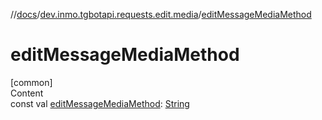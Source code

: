 //[docs](../../index.md)/[dev.inmo.tgbotapi.requests.edit.media](index.md)/[editMessageMediaMethod](edit-message-media-method.md)



# editMessageMediaMethod  
[common]  
Content  
const val [editMessageMediaMethod](edit-message-media-method.md): [String](https://kotlinlang.org/api/latest/jvm/stdlib/kotlin/-string/index.html)  



